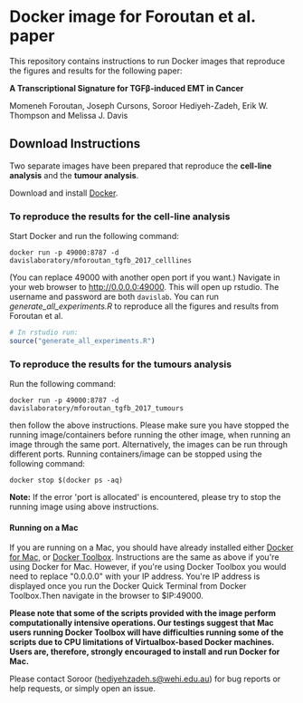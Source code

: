 
# Docker image for  Foroutan et al. paper

This repository contains instructions to run Docker images that reproduce the figures and results for the following paper:


**A Transcriptional Signature for TGFβ-induced EMT in Cancer**  

Momeneh Foroutan, Joseph Cursons, Soroor Hediyeh-Zadeh, Erik W. Thompson and Melissa J. Davis



## Download Instructions


Two separate images have been prepared that reproduce the **cell-line analysis** and the **tumour analysis**.


Download and install [Docker](https://docs.docker.com). 

### To reproduce the results for the cell-line analysis

Start Docker and run the following command:

```
docker run -p 49000:8787 -d davislaboratory/mforoutan_tgfb_2017_celllines

```

(You can replace 49000 with another open port if you want.) Navigate in your web browser to 
http://0.0.0.0:49000. This will open up rstudio. The username and password are both `davislab`. 
You can run *generate_all_experiments.R* to reproduce all the figures and results from Foroutan et al.

```r
# In rstudio run: 
source("generate_all_experiments.R")

```

### To reproduce the results for the tumours analysis

Run the following command:

```
docker run -p 49000:8787 -d davislaboratory/mforoutan_tgfb_2017_tumours

```

then follow the above instructions. Please make sure you have stopped the running image/containers before
running the other image, when running an image through the same port. Alternatively, the images can be run through different ports.
Running containers/image can be stopped using the following command:

```
docker stop $(docker ps -aq)
```

**Note:** If the error 'port is allocated' is encountered, please try to stop the running image using above instructions.

#### Running on a Mac
If you are running on a Mac, you should have already installed either [Docker for Mac](https://docs.docker.com/docker-for-mac/), or [Docker Toolbox](https://www.docker.com/products/docker-toolbox). Instructions are the same as above if you're using Docker for Mac. However, if you're using Docker Toolbox you would need to replace "0.0.0.0" with your IP address. You're IP address is displayed once you run the Docker Quick Terminal from Docker Toolbox.Then navigate in the browser to $IP:49000.

**Please note that some of the scripts provided with the image perform computationally intensive operations. Our testings suggest that Mac users running Docker Toolbox will have difficulties running some of the scripts due to CPU limitations of Virtualbox-based Docker machines. Users are, therefore, strongly encouraged to install and run Docker for Mac.**

Please contact Soroor (hediyehzadeh.s@wehi.edu.au) for bug reports or help requests, or simply open an issue.




